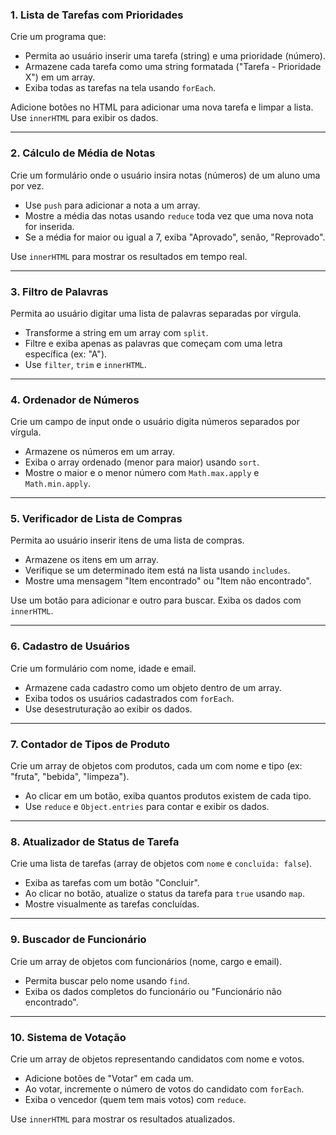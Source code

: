 ### 1. Lista de Tarefas com Prioridades

Crie um programa que:
- Permita ao usuário inserir uma tarefa (string) e uma prioridade (número).
- Armazene cada tarefa como uma string formatada ("Tarefa - Prioridade X") em um array.
- Exiba todas as tarefas na tela usando `forEach`.

Adicione botões no HTML para adicionar uma nova tarefa e limpar a lista. Use `innerHTML` para exibir os dados.

---

### 2. Cálculo de Média de Notas

Crie um formulário onde o usuário insira notas (números) de um aluno uma por vez.
- Use `push` para adicionar a nota a um array.
- Mostre a média das notas usando `reduce` toda vez que uma nova nota for inserida.
- Se a média for maior ou igual a 7, exiba "Aprovado", senão, "Reprovado".

Use `innerHTML` para mostrar os resultados em tempo real.

---

### 3. Filtro de Palavras

Permita ao usuário digitar uma lista de palavras separadas por vírgula.
- Transforme a string em um array com `split`.
- Filtre e exiba apenas as palavras que começam com uma letra específica (ex: "A").
- Use `filter`, `trim` e `innerHTML`.

---

### 4. Ordenador de Números

Crie um campo de input onde o usuário digita números separados por vírgula.
- Armazene os números em um array.
- Exiba o array ordenado (menor para maior) usando `sort`.
- Mostre o maior e o menor número com `Math.max.apply` e `Math.min.apply`.

---

### 5. Verificador de Lista de Compras

Permita ao usuário inserir itens de uma lista de compras.
- Armazene os itens em um array.
- Verifique se um determinado item está na lista usando `includes`.
- Mostre uma mensagem "Item encontrado" ou "Item não encontrado".

Use um botão para adicionar e outro para buscar. Exiba os dados com `innerHTML`.

___

### 6. Cadastro de Usuários

Crie um formulário com nome, idade e email.
- Armazene cada cadastro como um objeto dentro de um array.
- Exiba todos os usuários cadastrados com `forEach`.
- Use desestruturação ao exibir os dados.

---

### 7. Contador de Tipos de Produto

Crie um array de objetos com produtos, cada um com nome e tipo (ex: "fruta", "bebida", "limpeza").
- Ao clicar em um botão, exiba quantos produtos existem de cada tipo.
- Use `reduce` e `Object.entries` para contar e exibir os dados.

---

### 8. Atualizador de Status de Tarefa

Crie uma lista de tarefas (array de objetos com `nome` e `concluida: false`).
- Exiba as tarefas com um botão "Concluir".
- Ao clicar no botão, atualize o status da tarefa para `true` usando `map`.
- Mostre visualmente as tarefas concluídas.

---

### 9. Buscador de Funcionário

Crie um array de objetos com funcionários (nome, cargo e email).
- Permita buscar pelo nome usando `find`.
- Exiba os dados completos do funcionário ou "Funcionário não encontrado".

---

### 10. Sistema de Votação

Crie um array de objetos representando candidatos com nome e votos.
- Adicione botões de "Votar" em cada um.
- Ao votar, incremente o número de votos do candidato com `forEach`.
- Exiba o vencedor (quem tem mais votos) com `reduce`.

Use `innerHTML` para mostrar os resultados atualizados.
